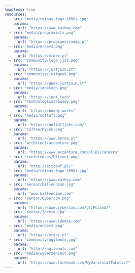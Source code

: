 ```yaml
---
headless: true
resources:   
  - src: "media/raibay-logo-(RBG).jpg"
    params:
      url: "https://www.raibay.com"
  - src: "media/programista.png"
    params:
      url: "https://programistamag.pl"
  - src: "media/mrdev2.png"
    params:
      url: "https://mrdev.pl"
  - src: "community/logo jjit.png"
    params:
      url: "https://justjoin.it"
  - src: "community/justgeek.png"
    params:
      url: "https://geek.justjoin.it"
  - src: "media/inn4tech.png"
    params:
      url: "https://inn4.tech"
  - src: "technological/buddy.png"
    params:
      url: "https://buddy.works"
  - src: "media/nofluff.png"
    params:
      url: "https://nofluffjobs.com/"
  - src: "coffee/hycom.png"
    params:
      url: "https://www.hycom.pl"
  - src: "architect/accenture.png"
    params:
      url: "https://www.accenture.com/pl-pl/careers"
  - src: "conferences/bitconf.png"
    params:
      url: "http://bitconf.pl/"
  - src: "media/raibay-logo-(RBG).jpg"
    params:
      url: "https://www.raibay.com"
  - src: "senior/billennium.jpg"
    params:
      url: "www.billennium.com"
  - src: "senior/Cybercom.png"
    params:
      url: "https://www.cybercom.com/pl/Poland/"
  - src: "senior/Idemia.jpg"
    params:
      url: "https://www.idemia.com"
  - src: "media/mrdev2.png"
    params:
      url: "https://mrdev.pl"
  - src: "community/agileuts.jpg"
    params:
      url: "http://agilenuts.com"
  - src: "media/wydarzeniait.png"
    params:
      url: "https://www.facebook.com/WydarzeniaITwLodzi/"
---
```

